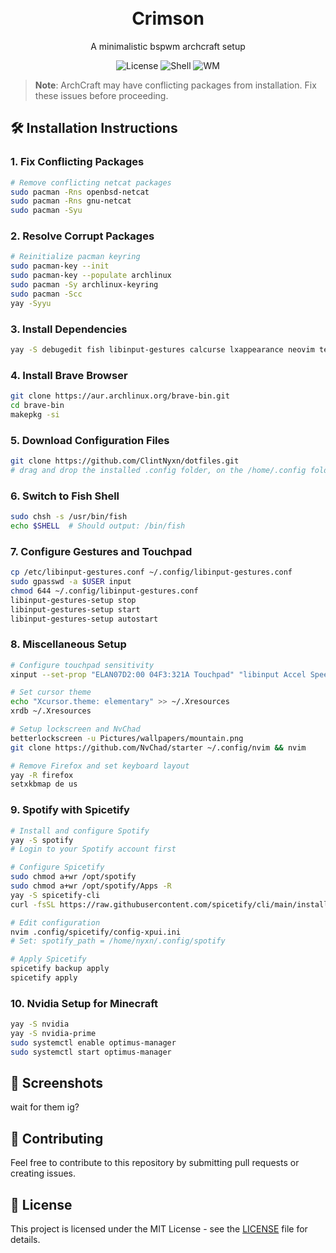 <h1 align="center">
  <br>
  Crimson
  <br>
</h1>

<p align="center">
  A minimalistic bspwm archcraft setup
</p>

<div align="center">
  
  ![License](https://img.shields.io/badge/License-MIT-blue.svg)
  ![Shell](https://img.shields.io/badge/Shell-Fish-green.svg)
  ![WM](https://img.shields.io/badge/WM-ArchCraft-purple.svg)
  
</div>

> **Note**: ArchCraft may have conflicting packages from installation. Fix these issues before proceeding.

## 🛠️ Installation Instructions 

### 1. Fix Conflicting Packages
```bash
# Remove conflicting netcat packages
sudo pacman -Rns openbsd-netcat
sudo pacman -Rns gnu-netcat
sudo pacman -Syu
```

### 2. Resolve Corrupt Packages
```bash
# Reinitialize pacman keyring
sudo pacman-key --init
sudo pacman-key --populate archlinux
sudo pacman -Sy archlinux-keyring
sudo pacman -Scc
yay -Syyu
```

### 3. Install Dependencies
```bash
yay -S debugedit fish libinput-gestures calcurse lxappearance neovim telegram-desktop apple-fonts 6-2 cava
```

### 4. Install Brave Browser
```bash
git clone https://aur.archlinux.org/brave-bin.git
cd brave-bin
makepkg -si
```

### 5. Download Configuration Files
```bash
git clone https://github.com/ClintNyxn/dotfiles.git
# drag and drop the installed .config folder, on the /home/.config folder
```

### 6. Switch to Fish Shell
```bash
sudo chsh -s /usr/bin/fish
echo $SHELL  # Should output: /bin/fish
```

### 7. Configure Gestures and Touchpad
```bash
cp /etc/libinput-gestures.conf ~/.config/libinput-gestures.conf
sudo gpasswd -a $USER input
chmod 644 ~/.config/libinput-gestures.conf
libinput-gestures-setup stop
libinput-gestures-setup start
libinput-gestures-setup autostart
```

### 8. Miscellaneous Setup
```bash
# Configure touchpad sensitivity
xinput --set-prop "ELAN07D2:00 04F3:321A Touchpad" "libinput Accel Speed" 0.3

# Set cursor theme
echo "Xcursor.theme: elementary" >> ~/.Xresources
xrdb ~/.Xresources

# Setup lockscreen and NvChad
betterlockscreen -u Pictures/wallpapers/mountain.png
git clone https://github.com/NvChad/starter ~/.config/nvim && nvim

# Remove Firefox and set keyboard layout
yay -R firefox
setxkbmap de us
```

### 9. Spotify with Spicetify
```bash
# Install and configure Spotify
yay -S spotify
# Login to your Spotify account first

# Configure Spicetify
sudo chmod a+wr /opt/spotify
sudo chmod a+wr /opt/spotify/Apps -R
yay -S spicetify-cli
curl -fsSL https://raw.githubusercontent.com/spicetify/cli/main/install.sh | sh

# Edit configuration
nvim .config/spicetify/config-xpui.ini
# Set: spotify_path = /home/nyxn/.config/spotify

# Apply Spicetify
spicetify backup apply
spicetify apply
```

### 10. Nvidia Setup for Minecraft
```bash
yay -S nvidia
yay -S nvidia-prime
sudo systemctl enable optimus-manager
sudo systemctl start optimus-manager
```

## 📸 Screenshots
wait for them ig? 


## 🤝 Contributing

Feel free to contribute to this repository by submitting pull requests or creating issues.

## 📜 License

This project is licensed under the MIT License - see the [LICENSE](LICENSE) file for details.
